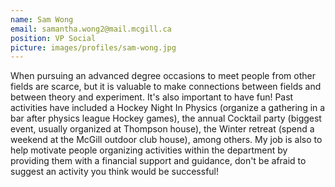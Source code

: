 ```yaml
---
name: Sam Wong
email: samantha.wong2@mail.mcgill.ca
position: VP Social
picture: images/profiles/sam-wong.jpg
---
```


When pursuing an advanced degree occasions to meet people from other fields are scarce, but it is valuable to make connections between fields and between theory and experiment. It's also important to have fun! Past activities have included a Hockey Night In Physics (organize a gathering in a bar after physics league Hockey games), the annual Cocktail party (biggest event, usually organized at Thompson house), the Winter retreat (spend a weekend at the McGill outdoor club house), among others. My job is also to help motivate people organizing activities within the department by providing them with a financial support and guidance, don't be afraid to suggest an activity you think would be successful!

